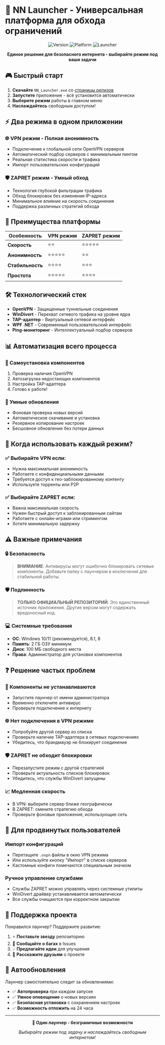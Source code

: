 # 🚀 NN Launcher - Универсальная платформа для обхода ограничений

<div align="center">

![Version](https://img.shields.io/badge/version-1.0.1-purple.svg)
![Platform](https://img.shields.io/badge/platform-Windows-blue.svg)
![Launcher](https://img.shields.io/badge/Launcher-VPN_&_ZAPRET-green.svg)

**Единое решение для безопасного интернета - выбирайте режим под ваши задачи**

</div>

## 🎮 Быстрый старт

1. **Скачайте** `NN_Launcher.exe` со [страницы релизов](https://github.com/ZXCRick/NN_Launch/releases/tag/Loaders)
2. **Запустите** приложение - всё установится автоматически
3. **Выберите режим** работы в главном меню
4. **Наслаждайтесь** свободным доступом!

## ⚡ Два режима в одном приложении

### 🌐 **VPN режим** - Полная анонимность
- Подключение к глобальной сети OpenVPN серверов
- Автоматический подбор серверов с минимальным пингом
- Реальная статистика скорости и трафика
- Импорт пользовательских конфигураций

### 🛡️ **ZAPRET режим** - Умный обход
- Технология глубокой фильтрации трафика
- Обход блокировок без изменения IP-адреса
- Минимальное влияние на скорость соединения
- Поддержка различных стратегий обхода

## 🚀 Преимущества платформы

| Особенность | VPN режим | ZAPRET режим |
|-------------|-----------|--------------|
| **Скорость** | ⭐⭐ | ⭐⭐⭐⭐⭐ |
| **Анонимность** | ⭐⭐⭐⭐⭐ | ⭐⭐ |
| **Стабильность** | ⭐⭐⭐⭐ | ⭐⭐⭐ |
| **Простота** | ⭐⭐⭐⭐⭐ | ⭐⭐⭐⭐ |

## 🛠️ Технологический стек

- **OpenVPN** - Защищенные туннельные соединения
- **WinDivert** - Перехват сетевого трафика на уровне ядра  
- **TAP-адаптер** - Виртуальный сетевой интерфейс
- **WPF .NET** - Современный пользовательский интерфейс
- **Ping-мониторинг** - Интеллектуальный подбор серверов

## 📊 Автоматизация всего процесса

### 🔧 Самоустановка компонентов
1. Проверка наличия OpenVPN
2. Автозагрузка недостающих компонентов
3. Настройка TAP-адаптера
4. Готово к работе!

### 🔄 Умные обновления
- Фоновая проверка новых версий
- Автоматическое скачивание и установка
- Резервное копирование настроек
- Бесшовное обновление без потери данных

## 🎯 Когда использовать каждый режим?

### ✅ Выбирайте VPN если:
- Нужна максимальная анонимность
- Работаете с конфиденциальными данными
- Требуется доступ к гео-заблокированному контенту
- Используете торренты или P2P

### ✅ Выбирайте ZAPRET если:
- Важна максимальная скорость
- Нужен быстрый доступ к заблокированным сайтам
- Работаете с онлайн-играми или стримингом
- Хотите минимальную задержку

## ⚠️ Важные примечания

### 🔒 Безопасность
> **ВНИМАНИЕ**: Антивирусы могут ошибочно блокировать сетевые компоненты. Добавьте папку с лаунчером в исключения для стабильной работы.

### 🛡️ Подлинность
> **ТОЛЬКО ОФИЦИАЛЬНЫЙ РЕПОЗИТОРИЙ**: Это единственный источник приложения. Другие версии могут содержать вредоносный код.

### 💻 Системные требования
- **ОС**: Windows 10/11 (рекомендуется), 8.1, 8
- **Память**: 2 ГБ ОЗУ минимум
- **Диск**: 100 МБ свободного места
- **Права**: Администратор для установки компонентов

## ❓ Решение частых проблем

### 🔄 Компоненты не устанавливаются
- Запустите лаунчер от имени администратора
- Временно отключите антивирус
- Проверьте подключение к интернету

### 🌐 Нет подключения в VPN режиме
- Попробуйте другой сервер из списка
- Проверьте наличие TAP-адаптера в сетевых подключениях
- Убедитесь, что брандмауэр не блокирует соединение

### 🛡️ ZAPRET не обходит блокировки
- Перезапустите режим с другой стратегией
- Проверьте актуальность списков блокировок
- Убедитесь, что службы WinDivert запущены

### 📈 Медленная скорость
- В VPN: выберите сервер ближе географически
- В ZAPRET: смените стратегию обхода
- Проверьте фоновые приложения, использующие сеть

## 🔧 Для продвинутых пользователей

### Импорт конфигураций
- Перетащите `.ovpn` файлы в окно VPN режима
- Или используйте кнопку "Импорт" в списке серверов
- Кастомные конфиги помечаются специальным значком

### Ручное управление службами
- Службы ZAPRET можно управлять через системные утилиты
- WinDivert драйвер устанавливается автоматически
- Все службы очищаются при корректном закрытии

## 🌟 Поддержка проекта

Понравился лаунчер? Поддержите развитие:

1. ⭐ **Поставьте звезду** репозиторию
2. 🐛 **Сообщайте о багах** в Issues
3. 💡 **Предлагайте идеи** для улучшения
4. 📢 **Расскажите друзьям** о проекте

## 🔄 Автообновления

Лаунчер самостоятельно следит за обновлениями:
- ✅ **Автопроверка** при каждом запуске
- ✅ **Умное оповещение** о новых версиях
- ✅ **Безопасная установка** с сохранением настроек
- ✅ **Возможность отложить** на 24 часа

---

<div align="center">

**💫 Один лаунчер - безграничные возможности**

*Выбирайте режим под задачу и наслаждайтесь свободным интернетом!*

</div>







